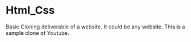 # Html_Css
Basic Cloning deliverable of a website. It could be any website. This is a sample clone of Youtube.
